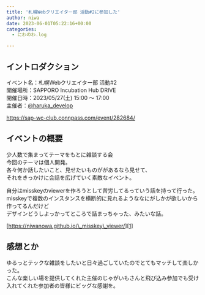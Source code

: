 ```yaml
---
title: '札幌Webクリエイター部 活動#2に参加した'
author: niwa
date: 2023-06-01T05:22:16+00:00
categories:
  - にわのわ.log

---
```

## イントロダクション 

イベント名：札幌Webクリエイター部 活動#2  
開催場所：SAPPORO Incubation Hub DRIVE  
開催日時：2023/05/27(土) 15:00 〜 17:00  
主催者：<a rel="noreferrer noopener" href="https://twitter.com/haruka_develop" target="_blank">@haruka_develop</a>

<https://sap-wc-club.connpass.com/event/282684/>

## イベントの概要 

少人数で集まってテーマをもとに雑談する会  
今回のテーマは個人開発。  
各々何か話したいこと、見せたいものががあるなら見せて、  
それをきっかけに会話を広げていく素敵なイベント。

自分はmisskeyのviewerを作ろうとして苦労してるっていう話を持って行った。  
misskeyで複数のインスタンスを横断的に見れるようななにがしかが欲しいから作ってるんだけど  
デザインどうしよっかってところで詰まっちゃった、みたいな話。

[https://niwanowa.github.io/\_misskey\_viewer/][1]

## 感想とか 

ゆるっとテックな雑談をしたいと日々過ごしていたのでとてもマッチして楽しかった。  
こんな楽しい場を提供してくれた主催のじゃがいもさんと飛び込み参加でも受け入れてくれた参加者の皆様にビッグな感謝を。

 [1]: https://niwanowa.github.io/_misskey_viewer/
